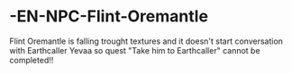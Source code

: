# -EN-NPC-Flint-Oremantle
Flint Oremantle is falling trought textures and it doesn't start conversation with Earthcaller Yevaa so quest "Take him to Earthcaller" cannot be completed!!
